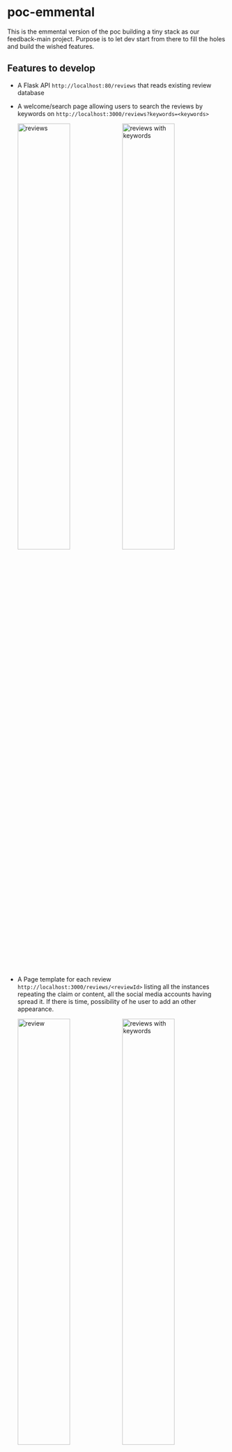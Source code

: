 # poc-emmental

This is the emmental version of the poc building a tiny stack as our feedback-main project. Purpose is to let dev start from there to fill the holes and build the wished features.

## Features to develop

- A Flask API `http://localhost:80/reviews` that reads existing review database

- A welcome/search page allowing users to search the reviews by keywords on `http://localhost:3000/reviews?keywords=<keywords>`

  <img
    alt="reviews"
    src="https://raw.githubusercontent.com/feedback-news/poc-emmental/master/images/reviews.png"
    style="float:left;"
    width="50%"
  />
  <img
    alt="reviews with keywords"
    src="https://raw.githubusercontent.com/feedback-news/poc-emmental/master/images/reviews_with_keywords.png"
    style="float:right;"
    width="50%"
  />

- A Page template for each review `http://localhost:3000/reviews/<reviewId>` listing all the instances repeating the claim or content, all the social media accounts having spread it. If there is time, possibility of he user to add an other appearance.

  <img
    alt="review"
    src="https://raw.githubusercontent.com/feedback-news/poc-emmental/master/images/review.png"
    style="float:left;"
    width="50%"
  />
  <img
    alt="reviews with keywords"
    src="https://raw.githubusercontent.com/feedback-news/poc-emmental/master/images/review_with_appearance.png"
    style="float:right;"
    width="50%"
  />


## Design inspiration

<img alt="design" src="https://raw.githubusercontent.com/feedback-news/poc-emmental/master/images/design.png" width="100%"/>

## Tech tasks

- run a docker-compose of two containers: one for the python flask api, and one for the postgres

- use ./poc start

- write api/app.py and TBW backend

- write webapp
